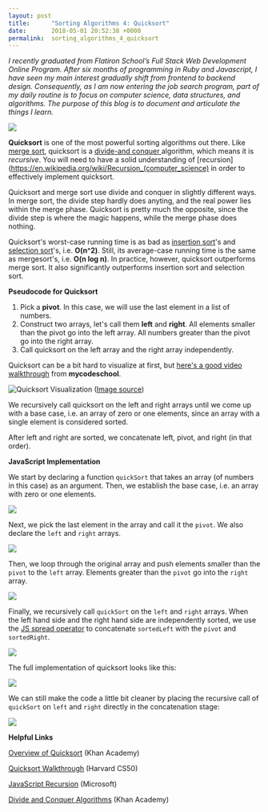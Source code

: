 ```yaml
---
layout: post
title:      "Sorting Algorithms 4: Quicksort"
date:       2018-05-01 20:52:38 +0000
permalink:  sorting_algorithms_4_quicksort
---
```



*I recently graduated from Flatiron School’s Full Stack Web Development Online Program. After six months of programming in Ruby and Javascript, I have seen my main interest gradually shift from frontend to backend design. Consequently, as I am now entering the job search program, part of my daily routine is to focus on computer science, data structures, and algorithms. The purpose of this blog is to document and articulate the things I learn.*

![](http://thetechnicgear.com/wp-content/uploads/2014/02/sorting-lego.jpg)

**Quicksort** is one of the most powerful sorting algorithms out there. Like [merge sort](http://electricsauna.net/sorting_algorithms_3_merge_sort), quicksort is a [divide-and conquer ](https://www.khanacademy.org/computing/computer-science/algorithms/merge-sort/a/divide-and-conquer-algorithms) algorithm, which means it is *recursive*. You will need to have a solid understanding of [recursion](https://en.wikipedia.org/wiki/Recursion_(computer_science) in order to effectively implement quicksort.

Quicksort and merge sort use divide and conquer in slightly different ways. In merge sort, the divide step hardly does anyting, and the real power lies within the merge phase. Quicksort is pretty much the opposite, since the divide step is where the magic happens, while the merge phase does nothing.

Quicksort's worst-case running time is as bad as [insertion sort](http://electricsauna.net/sorting_algorithms_1_insertion_sort)'s and [selection sort](http://electricsauna.net/selection_sort)'s, i.e. **O(n^2)**. Still, its average-case running time is the same as mergesort's, i.e. **O(n log n)**. In practice, however, quicksort outperforms merge sort. It also significantly outperforms insertion sort and selection sort. 

**Pseudocode for Quicksort**

1. Pick a **pivot**. In this case, we will use the last element in a list of numbers.
2. Construct two arrays, let's call them **left** and **right**. All elements smaller than the pivot go into the left array. All numbers greater than the pivot go into the right array.
3. Call quicksort on the left array and the right array independently.

Quicksort can be a bit hard to visualize at first, but [here's a good video walkthrough](https://www.youtube.com/watch?v=COk73cpQbFQ&t=111s) from **mycodeschool**. 


![Quicksort Visualization](https://img.wonderhowto.com/img/46/71/63594498633292/0/sorting-part-6-0-quick-sort-sorta-efficient.w654.jpg)
([Image source](https://0x00sec.org/t/sorting-part-6-0-quick-sort-sorta-efficient/202))

We recursively call quicksort on the left and right arrays until we come up with a base case, i.e. an array of zero or one elements, since an array with a single element is considered sorted.

After left and right are sorted, we concatenate left, pivot, and right (in that order).

**JavaScript Implementation**

We start by declaring a function `quickSort` that takes an array (of numbers in this case) as an argument. Then, we establish the base case, i.e. an array with zero or one elements.

![](https://i.imgur.com/qJYaEM7.png)

Next, we pick the last element in the array and call it the `pivot`. We also declare the `left` and `right` arrays.

![](https://i.imgur.com/KU9xDEN.png)

Then, we loop through the original array and push elements smaller than the `pivot` to the `left` array. Elements greater than the `pivot` go into the `right` array.

![](https://i.imgur.com/X8KLMnN.png)

Finally, we recursively call `quickSort` on the `left` and `right` arrays. When the left hand side and the right hand side are independently sorted, we use the [JS spread operator](https://docs.microsoft.com/en-us/scripting/javascript/reference/spread-operator-decrement-dot-dot-dot-javascript) to concatenate `sortedLeft` with the `pivot` and  `sortedRight`.

![](https://i.imgur.com/jFy8YJN.png)

The full implementation of quicksort looks like this:

![](https://i.imgur.com/EkmKim9.png)

We can still make the code a little bit cleaner by placing the recursive call of  `quickSort` on  `left` and `right` directly in the concatenation stage:

![](https://i.imgur.com/tpc4ke6.png)

**Helpful Links**

[Overview of Quicksort](https://www.khanacademy.org/computing/computer-science/algorithms/quick-sort/a/overview-of-quicksort) (Khan Academy)

[Quicksort Walkthrough](https://www.youtube.com/watch?v=aQiWF4E8flQ&t=) (Harvard CS50)

[JavaScript Recursion](https://docs.microsoft.com/en-us/scripting/javascript/advanced/recursion-javascript) (Microsoft)

[Divide and Conquer Algorithms](https://www.khanacademy.org/computing/computer-science/algorithms/merge-sort/a/divide-and-conquer-algorithms) (Khan Academy)






